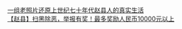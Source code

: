   
[一组老照片还原上世纪七十年代赵县人的真实生活](http://www.dianyue.me/archives/793/kpdlz3c26tna3uly/)  
[【赵县】扫黑除恶，举报有奖！最多奖励人民币10000元以上](http://www.dianyue.me/archives/676/lxkv2y06n4ztgwsh/)